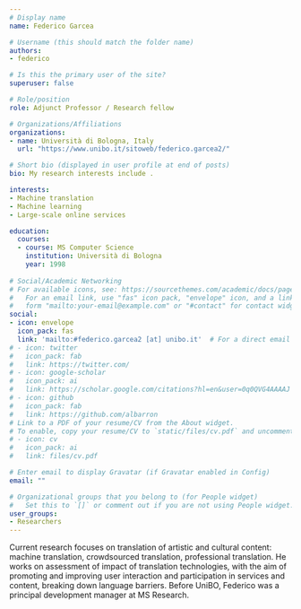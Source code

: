 ```yaml
---
# Display name
name: Federico Garcea

# Username (this should match the folder name)
authors:
- federico

# Is this the primary user of the site?
superuser: false

# Role/position
role: Adjunct Professor / Research fellow 

# Organizations/Affiliations
organizations:
- name: Università di Bologna, Italy
  url: "https://www.unibo.it/sitoweb/federico.garcea2/"

# Short bio (displayed in user profile at end of posts)
bio: My research interests include .

interests:
- Machine translation
- Machine learning
- Large-scale online services

education:
  courses:
  - course: MS Computer Science
    institution: Università di Bologna
    year: 1998
  
# Social/Academic Networking
# For available icons, see: https://sourcethemes.com/academic/docs/page-builder/#icons
#   For an email link, use "fas" icon pack, "envelope" icon, and a link in the
#   form "mailto:your-email@example.com" or "#contact" for contact widget.
social:
- icon: envelope
  icon_pack: fas
  link: 'mailto:#federico.garcea2 [at] unibo.it'  # For a direct email link, use "mailto:test@example.org".
# - icon: twitter
#   icon_pack: fab
#   link: https://twitter.com/
# - icon: google-scholar
#   icon_pack: ai
#   link: https://scholar.google.com/citations?hl=en&user=0q0QVG4AAAAJ
# - icon: github
#   icon_pack: fab
#   link: https://github.com/albarron
# Link to a PDF of your resume/CV from the About widget.
# To enable, copy your resume/CV to `static/files/cv.pdf` and uncomment the lines below.
# - icon: cv
#   icon_pack: ai
#   link: files/cv.pdf

# Enter email to display Gravatar (if Gravatar enabled in Config)
email: ""

# Organizational groups that you belong to (for People widget)
#   Set this to `[]` or comment out if you are not using People widget.
user_groups:
- Researchers
---
```


Current research focuses on translation of artistic and cultural content: machine translation, crowdsourced translation, professional translation.
He works on assessment of impact of translation technologies, with the aim of promoting and improving user interaction and participation in services and content, breaking down language barriers. 
Before UniBO, Federico was a principal development manager at MS Research.
